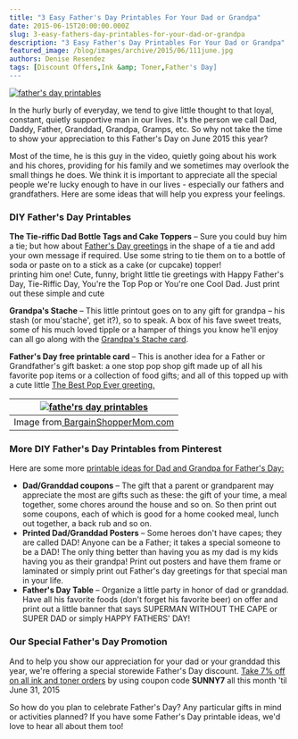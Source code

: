 ```yaml
---
title: "3 Easy Father's Day Printables For Your Dad or Grandpa"
date: 2015-06-15T20:00:00.000Z
slug: 3-easy-fathers-day-printables-for-your-dad-or-grandpa
description: "3 Easy Father's Day Printables For Your Dad or Grandpa"
featured_image: /blog/images/archive/2015/06/111june.jpg
authors: Denise Resendez
tags: [Discount Offers,Ink &amp; Toner,Father's Day]
---
```


[![father's day printables ](/blog/images/111june.jpg "Father's Day Printables ")](/blog/images/111june.jpg)

In the hurly burly of everyday, we tend to give little thought to that loyal, constant, quietly supportive man in our lives. It's the person we call Dad, Daddy, Father, Granddad, Grandpa, Gramps, etc. So why not take the time to show your appreciation to this Father's Day on June 2015 this year? 

Most of the time, he is this guy in the video, quietly going about his work and his chores, providing for his family and we sometimes may overlook the small things he does. We think it is important to appreciate all the special people we're lucky enough to have in our lives - especially our fathers and grandfathers. Here are some ideas that will help you express your feelings.

### DIY Father's Day Printables 

**The Tie-riffic Dad Bottle Tags and Cake Toppers** – Sure you could buy him a tie; but how about [Father's Day greetings](https://www.pinterest.com/pin/200269514656374992/) in the shape of a tie and add your own message if required. Use some string to tie them on to a bottle of soda or paste on to a stick as a cake (or cupcake) topper!  
printing him one! Cute, funny, bright little tie greetings with Happy Father's Day, Tie-Riffic Day, You're the Top Pop or You're one Cool Dad. Just print out these simple and cute 

**Grandpa's Stache** – This little printout goes on to any gift for grandpa – his stash (or mou'stache', get it?), so to speak. A box of his fave sweet treats, some of his much loved tipple or a hamper of things you know he'll enjoy can all go along with the [Grandpa's Stache card](https://www.pinterest.com/pin/200269514656375000/). 

**Father's Day free printable card** – This is another idea for a Father or Grandfather's gift basket: a one stop pop shop gift made up of all his favorite pop items or a collection of food gifts; and all of this topped up with a cute little [The Best Pop Ever greeting.](https://www.pinterest.com/pin/200269514656375002/)  

| [![fathe'rs day printables ](/blog/images/Fathers-Day-Free-Printable-Bottle-Tags-from-BargainShopperMom-e1370130390414.jpg "Father's Day Free Printables for Bottle Tags ")](/blog/images/Fathers-Day-Free-Printable-Bottle-Tags-from-BargainShopperMom-e1370130390414.jpg) |
| ---------------------------------------------------------------------------------------------------------------------------------------------------------------------------------------------------------------------------------------------------------------------- |
| Image from[ BargainShopperMom.com](https://everydaysavvy.com/diy-quick-easy-fathers-day-gift-free-printables-necktie-bottle-tage-cupcake-toppers/#%5Fa5y%5Fp=1797256)                                                                                                  |

### More DIY Father's Day Printables from Pinterest

Here are some more [printable ideas for Dad and Grandpa for Father's Day:](https://in.pinterest.com/lkjstu/gifts-for-dad-and-grandpa-father-s-day/) 

* **Dad/Granddad coupons** – The gift that a parent or grandparent may appreciate the most are gifts such as these: the gift of your time, a meal together, some chores around the house and so on. So then print out some coupons, each of which is good for a home cooked meal, lunch out together, a back rub and so on.
* **Printed Dad/Granddad Posters** – Some heroes don't have capes; they are called DAD! Anyone can be a Father; it takes a special someone to be a DAD! The only thing better than having you as my dad is my kids having you as their grandpa! Print out posters and have them frame or laminated or simply print out Father's day greetings for that special man in your life.
* **Father's Day Table** – Organize a little party in honor of dad or granddad. Have all his favorite foods (don't forget his favorite beer) on offer and print out a little banner that says SUPERMAN WITHOUT THE CAPE or SUPER DAD or simply HAPPY FATHERS' DAY!

### Our Special Father's Day Promotion 

And to help you show our appreciation for your dad or your granddad this year, we're offering a special storewide Father's Day discount. [Take 7% off on all ink and toner orders](https://www.compandsave.com/?utm%5Fsource=blog&utm%5Fmedium=blog&utm%5Fcampaign=cas-blogpost-061515) by using coupon code **SUNNY7** all this month 'til June 31, 2015

So how do you plan to celebrate Father's Day? Any particular gifts in mind or activities planned? If you have some Father's Day printable ideas, we'd love to hear all about them too!